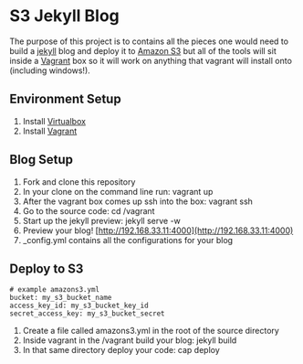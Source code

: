 # S3 Jekyll Blog
The purpose of this project is to contains all the pieces one would need to build a [jekyll](http://jekyllrb.com/) blog and deploy it to [Amazon S3](http://aws.amazon.com/s3/) but all of the tools will sit inside a [Vagrant](http://www.vagrantup.com/) box so it will work on anything that vagrant will install onto (including windows!).

## Environment Setup
1. Install [Virtualbox](https://www.virtualbox.org/)
2. Install [Vagrant](http://www.vagrantup.com/)

## Blog Setup
1. Fork and clone this repository
2. In your clone on the command line run: vagrant up
3. After the vagrant box comes up ssh into the box: vagrant ssh 
4. Go to the source code: cd /vagrant 
5. Start up the jekyll preview: jekyll serve -w
6. Preview your blog! [http://192.168.33.11:4000](http://192.168.33.11:4000)
7. _config.yml contains all the configurations for your blog

## Deploy to S3

```
# example amazons3.yml
bucket: my_s3_bucket_name
access_key_id: my_s3_bucket_key_id
secret_access_key: my_s3_bucket_secret
```
1. Create a file called amazons3.yml in the root of the source directory
2. Inside vagrant in the /vagrant build your blog: jekyll build
3. In that same directory deploy your code: cap deploy